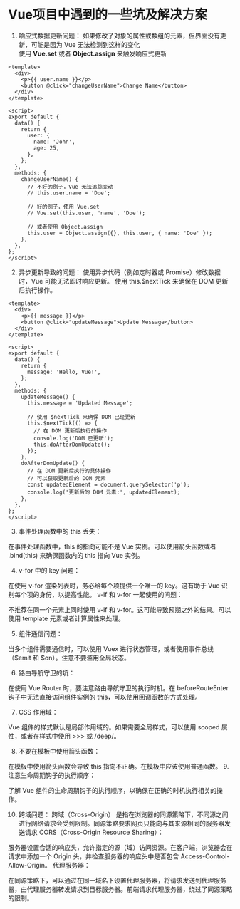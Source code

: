 # Vue项目中遇到的一些坑及解决方案

1. 响应式数据更新问题：
如果修改了对象的属性或数组的元素，但界面没有更新，可能是因为 Vue 无法检测到这样的变化  
使用 **Vue.set** 或者 **Object.assign** 来触发响应式更新  
```vue
<template>
  <div>
    <p>{{ user.name }}</p>
    <button @click="changeUserName">Change Name</button>
  </div>
</template>

<script>
export default {
  data() {
    return {
      user: {
        name: 'John',
        age: 25,
      },
    };
  },
  methods: {
    changeUserName() {
      // 不好的例子，Vue 无法追踪变动
      // this.user.name = 'Doe';

      // 好的例子，使用 Vue.set
      // Vue.set(this.user, 'name', 'Doe');

      // 或者使用 Object.assign
      this.user = Object.assign({}, this.user, { name: 'Doe' });
    },
  },
};
</script>

```

2. 异步更新导致的问题：
使用异步代码（例如定时器或 Promise）修改数据时，Vue 可能无法即时响应更新。
使用 this.$nextTick 来确保在 DOM 更新后执行操作。
```vue
<template>
  <div>
    <p>{{ message }}</p>
    <button @click="updateMessage">Update Message</button>
  </div>
</template>

<script>
export default {
  data() {
    return {
      message: 'Hello, Vue!',
    };
  },
  methods: {
    updateMessage() {
      this.message = 'Updated Message';

      // 使用 $nextTick 来确保 DOM 已经更新
      this.$nextTick(() => {
        // 在 DOM 更新后执行的操作
        console.log('DOM 已更新');
        this.doAfterDomUpdate();
      });
    },
    doAfterDomUpdate() {
      // 在 DOM 更新后执行的具体操作
      // 可以获取更新后的 DOM 元素
      const updatedElement = document.querySelector('p');
      console.log('更新后的 DOM 元素:', updatedElement);
    },
  },
};
</script>

```

3. 事件处理函数中的 this 丢失：

在事件处理函数中，this 的指向可能不是 Vue 实例。可以使用箭头函数或者 .bind(this) 来确保函数内的 this 指向 Vue 实例。

4. v-for 中的 key 问题：

在使用 v-for 渲染列表时，务必给每个项提供一个唯一的 key。这有助于 Vue 识别每个项的身份，以提高性能。
v-if 和 v-for 一起使用的问题：

不推荐在同一个元素上同时使用 v-if 和 v-for。这可能导致预期之外的结果。可以使用 template 元素或者计算属性来处理。

5. 组件通信问题：

当多个组件需要通信时，可以使用 Vuex 进行状态管理，或者使用事件总线（$emit 和 $on）。注意不要滥用全局状态。

6. 路由导航守卫的坑：

在使用 Vue Router 时，要注意路由导航守卫的执行时机。在 beforeRouteEnter 钩子中无法直接访问组件实例的 this，可以使用回调函数的方式处理。

7. CSS 作用域：

Vue 组件的样式默认是局部作用域的。如果需要全局样式，可以使用 scoped 属性，或者在样式中使用 >>> 或 /deep/。

8. 不要在模板中使用箭头函数：

在模板中使用箭头函数会导致 this 指向不正确。在模板中应该使用普通函数。
9. 注意生命周期钩子的执行顺序：

了解 Vue 组件的生命周期钩子的执行顺序，以确保在正确的时机执行相关的操作。

10. 跨域问题：
跨域（Cross-Origin） 是指在浏览器的同源策略下，不同源之间进行网络请求会受到限制。同源策略要求网页只能向与其来源相同的服务器发送请求
CORS（Cross-Origin Resource Sharing）：

服务器设置合适的响应头，允许指定的源（域）访问资源。在客户端，浏览器会在请求中添加一个 Origin 头，并检查服务器的响应头中是否包含 Access-Control-Allow-Origin。
代理服务器：

在同源策略下，可以通过在同一域名下设置代理服务器，将请求发送到代理服务器，由代理服务器转发请求到目标服务器。前端请求代理服务器，绕过了同源策略的限制。